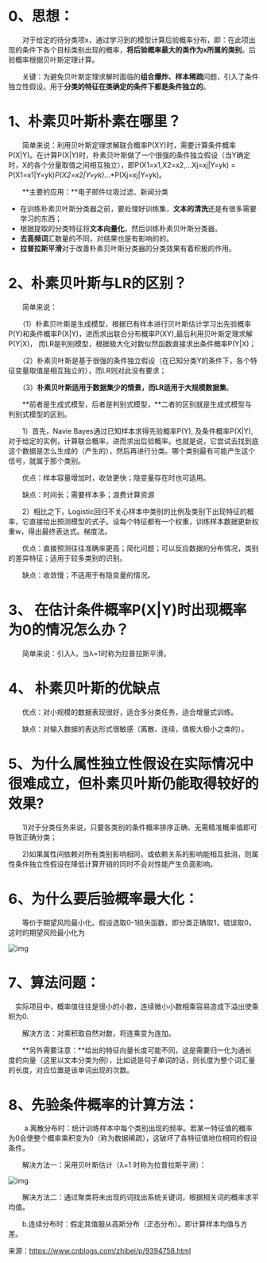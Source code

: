 # **0、思想：**

　　对于给定的待分类项x，通过学习到的模型计算后验概率分布，即：在此项出现的条件下各个目标类别出现的概率，**将后验概率最大的类作为x所属的类别**。后验概率根据贝叶斯定理计算。

　　关键：为避免贝叶斯定理求解时面临的**组合爆炸、样本稀疏**问题，引入了条件独立性假设。用于**分类的特征在类确定的条件下都是条件独立的**。

# **1、朴素贝叶斯朴素在哪里？**

　　简单来说：利用贝叶斯定理求解联合概率P(XY)时，需要计算条件概率P(X|Y)。在计算P(X|Y)时，朴素贝叶斯做了一个很强的条件独立假设（当Y确定时，X的各个分量取值之间相互独立），即P(X1=x1,X2=x2,...Xj=xj|Y=yk) = P(X1=x1|Y=yk)*P(X2=x2|Y=yk)*...*P(Xj=xj|Y=yk)。

　　**主要的应用：**电子邮件垃圾过滤、新闻分类

- 在训练朴素贝叶斯分类器之前，要处理好训练集，**文本的清洗**还是有很多需要学习的东西；
- 根据提取的分类特征将**文本向量化**，然后训练朴素贝叶斯分类器。
- **去高频词**汇数量的不同，对结果也是有影响的的。
- **拉普拉斯平滑**对于改善朴素贝叶斯分类器的分类效果有着积极的作用。

# **2、朴素贝叶斯与LR的区别？**

　　简单来说：

　　（1）朴素贝叶斯是生成模型，根据已有样本进行贝叶斯估计学习出先验概率P(Y)和条件概率P(X|Y)，进而求出联合分布概率P(XY),最后利用贝叶斯定理求解P(Y|X)， 而LR是判别模型，根据极大化对数似然函数直接求出条件概率P(Y|X)；

　　（2）朴素贝叶斯是基于很强的条件独立假设（在已知分类Y的条件下，各个特征变量取值是相互独立的），而LR则对此没有要求；

　　（3）**朴素贝叶斯适用于数据集少的情景，而LR适用于大规模数据集**。

　　**前者是生成式模型，后者是判别式模型，**二者的区别就是生成式模型与判别式模型的区别。

　　1）首先，Navie Bayes通过已知样本求得先验概率P(Y), 及条件概率P(X|Y), 对于给定的实例，计算联合概率，进而求出后验概率。也就是说，它尝试去找到底这个数据是怎么生成的（产生的），然后再进行分类。哪个类别最有可能产生这个信号，就属于那个类别。

　　优点：样本容量增加时，收敛更快；隐变量存在时也可适用。

　　缺点：时间长；需要样本多；浪费计算资源

　　2）相比之下，Logistic回归不关心样本中类别的比例及类别下出现特征的概率，它直接给出预测模型的式子。设每个特征都有一个权重，训练样本数据更新权重w，得出最终表达式。梯度法。

　　优点：直接预测往往准确率更高；简化问题；可以反应数据的分布情况，类别的差异特征；适用于较多类别的识别。

　　缺点：收敛慢；不适用于有隐变量的情况。

# **3、 在估计条件概率P(X|Y)时出现概率为0的情况怎么办？**

　　简单来说：引入λ，当λ=1时称为拉普拉斯平滑。 

# **4、 朴素贝叶斯的优缺点**

　　优点：对小规模的数据表现很好，适合多分类任务，适合增量式训练。

　　缺点：对输入数据的表达形式很敏感（离散、连续，值极大极小之类的）。

# **5、为什么属性独立性假设在实际情况中很难成立，但朴素贝叶斯仍能取得较好的效果?**

　　1)对于分类任务来说，只要各类别的条件概率排序正确、无需精准概率值即可导致正确分类；

　　2)如果属性间依赖对所有类别影响相同，或依赖关系的影响能相互抵消，则属性条件独立性假设在降低计算开销的同时不会对性能产生负面影响。

# **6、为什么要后验概率最大化：**

　　等价于期望风险最小化。假设选取0-1损失函数，即分类正确取1，错误取0，这时的期望风险最小化为

![img](https://images2018.cnblogs.com/blog/1393464/201805/1393464-20180504114329112-1062579832.png)

# **7、算法问题：**

 　实际项目中，概率值往往是很小的小数，连续微小小数相乘容易造成下溢出使乘积为0.

　　解决方法：对乘积取自然对数，将连乘变为连加。

　　**另外需要注意：**给出的特征向量长度可能不同，这是需要归一化为通长度的向量（这里以文本分类为例），比如说是句子单词的话，则长度为整个词汇量的长度，对应位置是该单词出现的次数。

# **8、先验条件概率的计算方法：**

　　 a.离散分布时：统计训练样本中每个类别出现的频率。若某一特征值的概率为0会使整个概率乘积变为0（称为数据稀疏），这破坏了各特征值地位相同的假设条件。

　　解决方法一：采用贝叶斯估计（λ=1 时称为拉普拉斯平滑）：

![img](https://images2018.cnblogs.com/blog/1393464/201805/1393464-20180504114346515-581861539.png)

　　解决方法二：通过聚类将未出现的词找出系统关键词，根据相关词的概率求平均值。

　　b.连续分布时：假定其值服从高斯分布（正态分布）。即计算样本均值与方差。



来源：https://www.cnblogs.com/zhibei/p/9394758.html